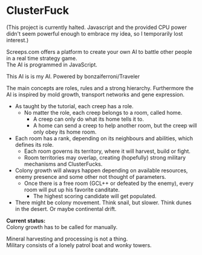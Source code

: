 # ClusterFuck
(This project is currently halted. Javascript and the provided CPU power didn't seem powerful enough to embrace my idea, so I temporarily lost interest.)

Screeps.com offers a platform to create your own AI to battle other people in a real time strategy game.<br>
The AI is programmed in JavaScript.

This AI is is my AI. Powered by bonzaiferroni/Traveler

The main concepts are roles, rules and a strong hierarchy. Furthermore the AI is inspired by mold growth, transport networks and gene expression.
- As taught by the tutorial, each creep has a role.
  - No matter the role, each creep belongs to a room, called home.
    - A creep can only do what its home tells it to.
    - A home can send a creep to help another room, but the creep will only obey its home room.
- Each room has a rank, depending on its neighbours and abilities, which defines its role.
  - Each room governs its territory, where it will harvest, build or fight.
  - Room territories may overlap, creating (hopefully) strong military mechanisms and ClusterFucks.
- Colony growth will always happen depending on available resources, enemy presence and some other not thought of parameters.
  - Once there is a free room (GCL++ or defeated by the enemy), every room will put up his favorite canditate.
    - The highest scoring candidate will get populated.
- There might be colony movement. Think snail, but slower. Think dunes in the desert. Or maybe continental drift.

<b>Current status:</b><br>
Colony growth has to be called for manually.<br>

Mineral harvesting and processing is not a thing. <br>
Military consists of a lonely patrol boat and wonky towers.
